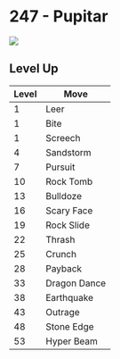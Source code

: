 # 247 - Pupitar
![][247]

## Level Up

Level | Move
---   | ---
  1   | Leer
  1   | Bite
  1   | Screech
  4   | Sandstorm
  7   | Pursuit
 10   | Rock Tomb
 13   | Bulldoze
 16   | Scary Face
 19   | Rock Slide
 22   | Thrash
 25   | Crunch
 28   | Payback
 33   | Dragon Dance
 38   | Earthquake
 43   | Outrage
 48   | Stone Edge
 53   | Hyper Beam



[247]: ../img/pokemon/247.png


